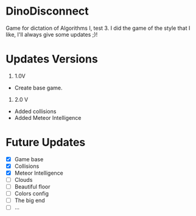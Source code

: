 # DinoDisconnect
Game for dictation of Algorithms I, test 3.  I did the game of the style that I like, I'll always give some updates ;)!

# Updates Versions
1. 1.0V
  * Create base game.
1. 2.0 V
  * Added collisions
  * Added Meteor Intelligence
  
# Future Updates
- [X] Game base
- [X] Collisions
- [X] Meteor Intelligence
- [ ] Clouds
- [ ] Beautiful floor
- [ ] Colors config
- [ ] The big end
- [ ] ...
